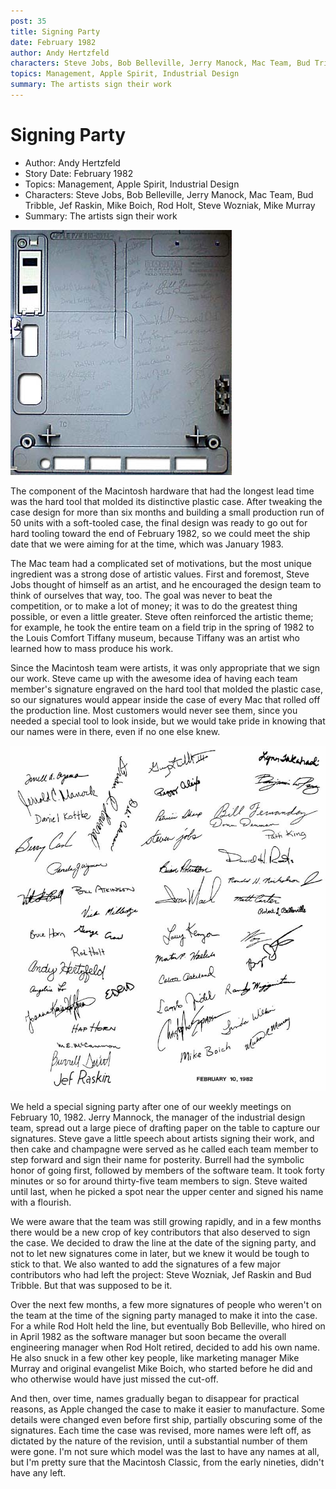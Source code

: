 ```yaml
---
post: 35
title: Signing Party
date: February 1982
author: Andy Hertzfeld
characters: Steve Jobs, Bob Belleville, Jerry Manock, Mac Team, Bud Tribble, Jef Raskin, Mike Boich, Rod Holt, Steve Wozniak, Mike Murray
topics: Management, Apple Spirit, Industrial Design
summary: The artists sign their work
---
```


# Signing Party
* Author: Andy Hertzfeld
* Story Date: February 1982
* Topics: Management, Apple Spirit, Industrial Design
* Characters: Steve Jobs, Bob Belleville, Jerry Manock, Mac Team, Bud Tribble, Jef Raskin, Mike Boich, Rod Holt, Steve Wozniak, Mike Murray
* Summary: The artists sign their work

![the back side of the Macintosh case with our signatures](images/Macintosh/signatures.jpg) 
    
The component of the Macintosh hardware that had the longest lead time was the hard tool that molded its distinctive plastic case.  After tweaking the case design for more than six months and building a small production run of 50 units with a soft-tooled case, the final design was ready to go out for hard tooling toward the end of February 1982, so we could meet the ship date that we were aiming for at the time, which was January 1983.

The Mac team had a complicated set of motivations, but the most unique ingredient was a strong dose of artistic values.  First and foremost, Steve Jobs thought of himself as an artist, and he encouraged the design team to think of ourselves that way, too.  The goal was never to beat the competition, or to make a lot of money; it was to do the greatest thing possible, or even a little greater.  Steve often reinforced the artistic theme; for example, he took the entire team on a field trip in the spring of 1982 to the Louis Comfort Tiffany museum, because Tiffany was an artist who learned how to mass produce his work.

Since the Macintosh team were artists, it was only appropriate that we sign our work.  Steve came up with the awesome idea of having each team member's signature engraved on the hard tool that molded the plastic case, so our signatures would appear inside the case of every Mac that rolled off the production line.  Most customers would never see them, since you needed a special tool to look inside, but we would take pride in knowing that our names were in there, even if no one else knew.

![paper with our signatures used for case mold.](images/Macintosh/signatures1.jpg)

We held a special signing party after one of our weekly meetings on February 10, 1982. Jerry Mannock, the manager of the industrial design team,  spread out a large piece of drafting paper on the table to capture our signatures.  Steve gave a little speech about artists signing their work, and then cake and champagne were served as he called each team member to step forward and sign their name for posterity.  Burrell had the symbolic honor of going first, followed by members of the software team.  It took forty minutes or so for around thirty-five team members to sign. Steve waited until last, when he picked a spot near the upper center and signed his name with a flourish.

We were aware that the team was still growing rapidly, and in a few months there would be a new crop of key contributors that also deserved to sign the case.  We decided to draw the line at the date of the signing party, and not to let new signatures come in later, but we knew it would be tough to stick to that.  We also wanted to add the signatures of a few major contributors who had left the project: Steve Wozniak, Jef Raskin and Bud Tribble.  But that was supposed to be it.

Over the next few months, a few more signatures of people who weren't on the team at the time of the signing party managed to make it into the case.  For a while Rod Holt held the line, but eventually Bob Belleville, who hired on in April 1982 as the software manager but soon became the overall engineering manager when Rod Holt retired, decided to add his own name.  He also snuck in a few other key people, like marketing manager Mike Murray and original evangelist Mike Boich, who started before he did and who otherwise would have just missed the cut-off.

And then, over time, names gradually began to disappear for practical reasons, as Apple changed the case to make it easier to manufacture.  Some details were changed even before first ship, partially obscuring some of the signatures.   Each time the case was revised, more names were left off, as dictated by the nature of the revision, until a substantial number of them were gone.  I'm not sure which model was the last to have any names at all, but I'm pretty sure that the Macintosh Classic, from the early nineties, didn't have any left.